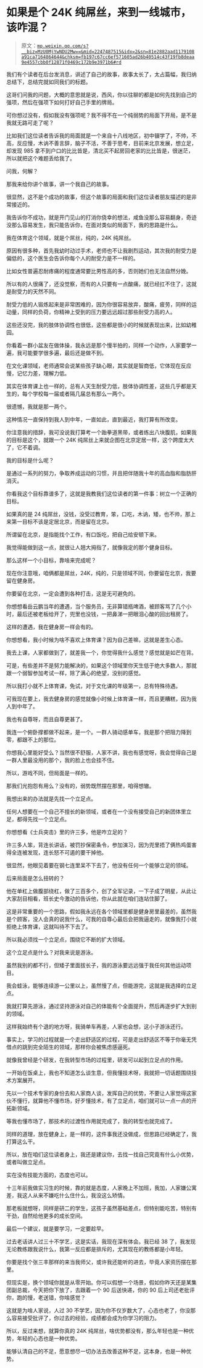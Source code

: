 # 如果是个 24K 纯屌丝，来到一线城市，该咋混？

> 原文：[`mp.weixin.qq.com/s?__biz=MzU0MjYwNDU2Mw==&mid=2247487515&idx=2&sn=81e2882aad1179108a91ca7164864644&chksm=fb197c67cc6ef571605ad26b40514c43f19fb8deaa9e4557cbb0f12871f0469c172b9e3971b6#rd`](http://mp.weixin.qq.com/s?__biz=MzU0MjYwNDU2Mw==&mid=2247487515&idx=2&sn=81e2882aad1179108a91ca7164864644&chksm=fb197c67cc6ef571605ad26b40514c43f19fb8deaa9e4557cbb0f12871f0469c172b9e3971b6#rd)

我们有个读者在后台发消息，讲述了自己的故事，故事太长了，太占篇幅，我归纳总结下，总结完就如同我们的标题。

这哥们问我的问题，大概的意思就是说，西风，你以往聊的都是如何先找到自己的强项，然后在强项下如何打好自己手里的牌局。

可你想过没有，假如我没有强项呢？我不得不在一个纯弱势的局面下开局，是不是我就无路可走了呢？

比如我们这位读者告诉我的局面就是一个来自十八线地区，初中辍学了，不帅，不高，反应慢，木讷不善言辞，脑子不活，不善于思考，目前来北京发展，想立足，却发现 985 拿不到户口的比比皆是，清北买不起房回老家的比比皆是，很迷茫，所以就把这个难题丢给我了。

问我，何解？

那我来给你讲个故事，讲一个我自己的故事。

很显然，这不是个成功的故事，但这个故事的局面和我们这位读者朋友描述的是非常接近的。

我告诉你不成功，就是开门见山的打消你侥幸的想法，咸鱼没那么容易翻身，奇迹没那么容易发生，我只能告诉你，在面对类似的局面下，我的思路是什么。

我在体育这个领域，就是个屌丝，纯的，24K 纯屌丝。

原因有很多种，首先我幼时动过手术，老师也不让我剧烈运动，其次我的耐受力是偏低的，这个医生会告诉你每个人的耐受力是不一样的。

比如女性普遍忍耐疼痛的程度通常要比男性高的多，否则她们也无法自然分娩。

所以有的人很痛了，还没觉察，而有的人只要有一点酸痛，就已经扛不住了，这就是耐受力的天然不同。

耐受力低的人锻炼起来是非常困难的，因为你很容易放弃，酸痛，疲劳，同样的运动量，同样的负荷，你精神上受到的压力要远远超过那些耐受力高的人。

这些还没完，我的肢体协调性也很低，这些都是很小的时候就表现出来，比如幼稚园。

你看着一群小盆友在做体操，我永远是那个慢半拍的，同样一个动作，人家要学一遍，我可能要学很多遍，最后还是做不到。

在文化课领域，老师通常会说某些孩子缺心眼，其实就是智商低，它体现在反应慢，记忆力差，理解力低。

其实在体育课上也一样的，总有人天生耐受力低，肢体协调性差，这些几乎都是天生的，每个学校每一届或者隔几届总有那么一两个。

很遗憾，我就是那一两个。

这种情况一直保持到我人到中年，一直如此，直到最近，我打算有所改变。

你注意我的措辞，我可没说我打算考一个跆拳道黑带，或者练出八块腹肌，如果我的目标是这个，就跟一个 24K 纯屌丝上来就企图在北京定居一样，这个跨度太大了，它不着调。

我的目标是什么呢？

是通过一系列的努力，争取养成运动的习惯，并且把伴随我十年的高血脂和脂肪肝消灭。

你看我这个目标靠谱多了，这就是我教我们这位读者的第一件事：树立一个正确的目标。

如果真的是 24 纯屌丝，没钱，没受过教育，笨，口吃，木讷，矮，也不帅，那上来第一目标不该是定居北京，而是留在北京。

所谓留在北京，是指能找个工作，有口饭吃，把自己给安顿下来。

我觉得能做到这一点，就很让人翘大拇指了，就像我定的那个健身目标。

那么这样一个小目标，靠啥来完成呢？

现在你注意哦，咱俩都是屌丝，24K，纯的，只是领域不同，你要留在北京，我要留在健身房。

你要留在北京，一定会遭到各种打击，这是无可避免的。

你想想看岳云鹏当年的遭遇，当个服务员，无非算错瓶啤酒，被顾客骂了几个小时，最后还被老板给开了，兜里也没钱，一把鼻涕一把眼泪心酸的回出租房了。

这样的遭遇，我在健身房一样会有的。

你想想看，我小时候为啥不喜欢上体育课？因为自己差嘛，这就是差生心态。

我去上课，人家都做到了，就差我一个，你觉得我什么感觉？感觉就是如芒在背。

可是，有些差并不是努力能解决的，如果这个领域里你天生低于绝大多数人，那就跟一个弱智参加考试一样，除了满心的绝望，没别的感觉。

所以我打小就不上体育课，免试，对于文化课的年级第一，总有特殊待遇。

可我现在要上，我去健身房的感觉就像小时候上体育课一样，而且更糟糕，因为我人到中年了。

我也有自尊呀，而且自尊更甚了。

我连一个俯卧撑都做不起来，是一个。一群人骑动感单车，我是那个把阻力降到零，都跟不上的那位。

你想我心里能好受么？当然很不舒服，人家不讲，我也有感觉呀，我会觉得自己是一群人里最没用的那个，我的脸上也会挂不住。

所以，游戏不同，但局面是一样的。

那我们光抱怨有用么？没有的，弱势既然摆在那里，咱得想辙。

我想出来的办法就是先找一个立足点。

任何人想要在一个自己不擅长的新领域，或者在一个没有接受自己的新团体里立足，都得先找一个立足点。

你想想看《士兵突击》里的许三多，他是咋立足的？

许三多人笨，背连长讲话，被罚抄保密条令，参加演习，因为兜里捂了俩热鸡蛋害得全连被发现，连长怒不可遏的要干掉他。

很显然，他眼见着要在钢七连里呆不下去了，他没有任何一个能够立足的领域。

后来局面是怎么扭转的？

他在单杠上做腹部绕杠，做了三百多个，创了全军记录，一下子成了明星，从此让大家刮目相看，班长史今激动的告诉他，你从此就在咱们连站住脚了。

这是非常重要的一个思路，假如我永远在各个领域里都是健身房里最差的，虽然我是个顾客，没人会真的说我什么，可我的自尊心最后会把我逼走的，就像我打小就拒绝上体育课，这就叫待不下去了。

所以我必须找一个立足点，围绕它不断的扩大领域。

这个立足点是什么？对我来说是游泳。

虽然我别的都不行，但矮子里面拔长子，我的游泳要远远强于我任何其他运动项目。

我会蛙泳，能够连续游一公里以上，虽然慢了点，但能游完，这就是我选择的立足点。

我就打算先游泳，通过坚持游泳对自己的体能有个全面提升，然后再逐步扩大到别的领域。

这样我始终有个退的地方呀，我骑单车再差，人家也会想，这小子游泳还行。

事实上，学习的过程就是一个走出舒适区的过程，可是走出舒适区不等于你毫无凭借点的跳到完全陌生的领域，那样你会被焦虑感逼死。

就像我曾经是个研发，在我转型市场的过程里，研发可以起到立足点的作用。

一开始在饭桌上，我也不知道怎么谈生意，但我懂技术呀，我就把一切话题围绕技术方案展开。

先以一个技术专家的身份去和人家商人谈，发挥自己的优势，不要让人家觉得这家伙不懂行，就算他不懂市场，好歹懂技术，有了立足点，咱们就可以一点一点的开拓新领域。

等我也懂市场了，那技术的过渡性作用就完成了，我的转型也就完成了。

同样的道理，放在健身上，是一样的，这件事我还没做成，但思路已经确定了，我打算这么干。

所以，放在咱们这位读者身上，我还是建议你，去找一找自己究竟有什么小优势，或者叫做立足点。

实在没有技能方面的，态度也可以。

十三年前我做实习生的时候，靠的就是态度，人家晚上不加班，我加，人家嫌公寓差，我这人从来不嫌吃什么住什么，我没这么矫情。

那老板就想呀，同样是研二的学生，这孩子虽然基础差点，但特别能吃苦，特别有干劲，自然给他更多的成长空间。

最后一个建议，就是要学习，一定要趁早。

过去老话讲人过三十不学艺，这是实话，我现在深有体会。我已经 38 了，我发现无论教练跟我说什么，我第一反应都是排斥的，尤其现在的教练都是小年轻。

你要是找个张三丰那样的来当我师父，或许我还能听的进去，毕竟人家资历摆在那里。

但现实是，换个领域你就是从零开始。你可以假想一个场景，假如你昨天还是某集团副总裁，今天把你下放了，去跟着一个 90 后送快递，你的 90 后上司还老批评你，跑的慢，老送错，你啥感觉？

这就是为啥人家说，人过 30 不学艺，因为你不仅岁数大了，心态也老了，你没那么容易接受批评了，你过去的经验，成绩都会成为你学习的阻力。

所以，反过来想，就算你真的 24K 纯屌丝，啥优势都没有，那么年轻也是一种优势，年轻的心态也是一种优势。

能够认清自己的不足，愿意想尽一切办法去改善这种不足，这本身，也是一种优势。